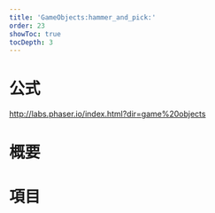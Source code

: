 ```yaml
---
title: 'GameObjects:hammer_and_pick:'
order: 23
showToc: true
tocDepth: 3
---
```


# 公式

http://labs.phaser.io/index.html?dir=game%20objects

# 概要

# 項目